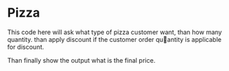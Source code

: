 # Pizza

This code here will ask what type of pizza customer want, than how many quantity.
than apply discount if the customer order quantity is applicable for discount.

Than finally show the output what is the final price.
